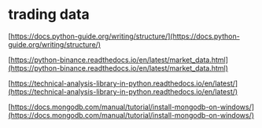 # trading data

[https://docs.python-guide.org/writing/structure/](https://docs.python-guide.org/writing/structure/)

[https://python-binance.readthedocs.io/en/latest/market_data.html](https://python-binance.readthedocs.io/en/latest/market_data.html)

[https://technical-analysis-library-in-python.readthedocs.io/en/latest/](https://technical-analysis-library-in-python.readthedocs.io/en/latest/)

[https://docs.mongodb.com/manual/tutorial/install-mongodb-on-windows/](https://docs.mongodb.com/manual/tutorial/install-mongodb-on-windows/)